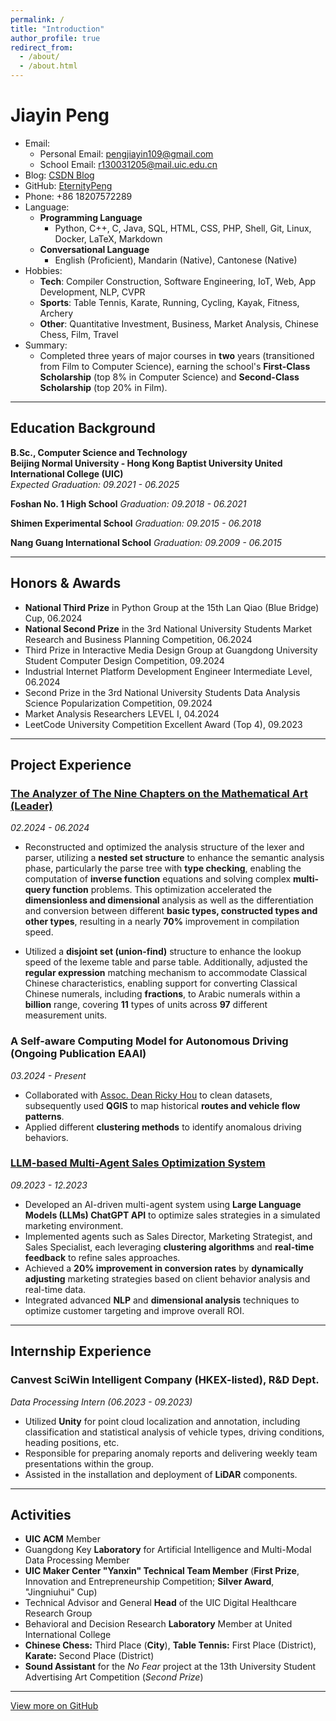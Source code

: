 ```yaml
---
permalink: /
title: "Introduction"
author_profile: true
redirect_from: 
  - /about/
  - /about.html
---
```


# Jiayin Peng

- Email:
  - Personal Email: [pengjiayin109@gmail.com](mailto:pengjiayin109@gmail.com)
  - School Email: [r130031205@mail.uic.edu.cn](mailto:r130031205@mail.uic.edu.cn)
- Blog: [CSDN Blog](https://blog.csdn.net/p213100)
- GitHub: [EternityPeng](https://github.com/EternityPeng)
- Phone: +86 18207572289
- Language:
  - **Programming Language**
    - Python, C++, C, Java, SQL, HTML, CSS, PHP, Shell, Git, Linux, Docker, LaTeX, Markdown
  - **Conversational Language**
    - English (Proficient), Mandarin (Native), Cantonese (Native)
- Hobbies:
  - **Tech**: Compiler Construction, Software Engineering, IoT, Web, App Development, NLP, CVPR
  - **Sports**: Table Tennis, Karate, Running, Cycling, Kayak, Fitness, Archery
  - **Other**: Quantitative Investment, Business, Market Analysis, Chinese Chess, Film, Travel
- Summary: 
  - Completed three years of major courses in **two** years (transitioned from Film to Computer Science), earning the school's **First-Class Scholarship** (top 8% in Computer Science) and **Second-Class Scholarship** (top 20% in Film).

  


---

## Education Background

**B.Sc., Computer Science and Technology**  
**Beijing Normal University - Hong Kong Baptist University United International College (UIC)**  
*Expected Graduation: 09.2021 - 06.2025*  

**Foshan No. 1 High School**
*Graduation: 09.2018 - 06.2021*

**Shimen Experimental School**
*Graduation: 09.2015 - 06.2018*

**Nang Guang International School**
*Graduation: 09.2009 - 06.2015*

---

## Honors & Awards

- **National Third Prize** in Python Group at the 15th Lan Qiao (Blue Bridge) Cup, 06.2024
- **National Second Prize** in the 3rd National University Students Market Research and Business Planning Competition, 06.2024  
- Third Prize in Interactive Media Design Group at Guangdong University Student Computer Design Competition, 09.2024
- Industrial Internet Platform Development Engineer Intermediate Level, 06.2024
- Second Prize in the 3rd National University Students Data Analysis Science Popularization Competition, 09.2024
- Market Analysis Researchers LEVEL I, 04.2024
- LeetCode University Competition Excellent Award (Top 4), 09.2023

---

## Project Experience

### [The Analyzer of The Nine Chapters on the Mathematical Art (Leader)](https://github.com/EternityPeng/The-Nine-Chapters-Analyzer)  
*02.2024 - 06.2024*  
- Reconstructed and optimized the analysis structure of the lexer and parser, utilizing a **nested set structure** to enhance the semantic analysis phase, particularly the parse tree with **type checking**, enabling the computation of **inverse function** equations and solving complex **multi-query function** problems. This optimization accelerated the **dimensionless and dimensional** analysis as well as the differentiation and conversion between different **basic types, constructed types and other types**, resulting in a nearly **70%** improvement in compilation speed.
  
- Utilized a **disjoint set (union-find)** structure to enhance the lookup speed of the lexeme table and parse table. Additionally, adjusted the **regular expression** matching mechanism to accommodate Classical Chinese characteristics, enabling support for converting Classical Chinese numerals, including **fractions**, to Arabic numerals within a **billion** range, covering **11** types of units across **97** different measurement units.


### A Self-aware Computing Model for Autonomous Driving (Ongoing Publication EAAI)  
*03.2024 - Present*  
- Collaborated with [Assoc. Dean Ricky Hou](https://staff.uic.edu.cn/rickyhou/en) to clean datasets, subsequently used **QGIS** to map historical **routes and vehicle flow patterns**. 
- Applied different **clustering methods** to identify anomalous driving behaviors.


### [LLM-based Multi-Agent Sales Optimization System](https://github.com/EternityPeng/Customization-of-Multi-Agent-Based-on-Chatdev-Framework)  
*09.2023 - 12.2023*
- Developed an AI-driven multi-agent system using **Large Language Models (LLMs) ChatGPT API** to optimize sales strategies in a simulated marketing environment.
- Implemented agents such as Sales Director, Marketing Strategist, and Sales Specialist, each leveraging **clustering algorithms** and **real-time feedback** to refine sales approaches.
- Achieved a **20% improvement in conversion rates** by **dynamically adjusting** marketing strategies based on client behavior analysis and real-time data.
- Integrated advanced **NLP** and **dimensional analysis** techniques to optimize customer targeting and improve overall ROI.


---

## Internship Experience

### Canvest SciWin Intelligent Company (HKEX-listed), R&D Dept.  
*Data Processing Intern (06.2023 - 09.2023)*  
- Utilized **Unity** for point cloud localization and annotation, including classification and statistical analysis of vehicle types, driving conditions, heading positions, etc.
- Responsible for preparing anomaly reports and delivering weekly team presentations within the group.
- Assisted in the installation and deployment of **LiDAR** components.


---

## Activities

- **UIC ACM** Member
- Guangdong Key **Laboratory** for Artificial Intelligence and Multi-Modal Data Processing Member 
- **UIC Maker Center "Yanxin" Technical Team Member** (**First Prize**, Innovation and Entrepreneurship Competition; **Silver Award**, "Jingniuhui" Cup)  
- Technical Advisor and General **Head** of the UIC Digital Healthcare Research Group
- Behavioral and Decision Research **Laboratory** Member at United International College
- **Chinese Chess:** Third Place (**City**), **Table Tennis:** First Place (District), **Karate:** Second Place (District)
- **Sound Assistant** for the *No Fear* project at the 13th University Student Advertising Art Competition (*Second Prize*)


---

[View more on GitHub](https://github.com/EternityPeng?tab=repositories)

